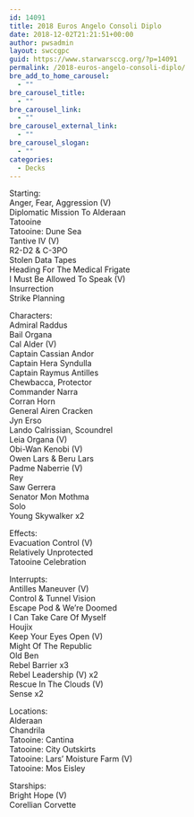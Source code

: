 ```yaml
---
id: 14091
title: 2018 Euros Angelo Consoli Diplo
date: 2018-12-02T21:21:51+00:00
author: pwsadmin
layout: swccgpc
guid: https://www.starwarsccg.org/?p=14091
permalink: /2018-euros-angelo-consoli-diplo/
bre_add_to_home_carousel:
  - ""
bre_carousel_title:
  - ""
bre_carousel_link:
  - ""
bre_carousel_external_link:
  - ""
bre_carousel_slogan:
  - ""
categories:
  - Decks
---
```

Starting:  
Anger, Fear, Aggression (V)  
Diplomatic Mission To Alderaan  
Tatooine  
Tatooine: Dune Sea  
Tantive IV (V)  
R2-D2 & C-3PO  
Stolen Data Tapes  
Heading For The Medical Frigate  
I Must Be Allowed To Speak (V)  
Insurrection  
Strike Planning

Characters:  
Admiral Raddus  
Bail Organa  
Cal Alder (V)  
Captain Cassian Andor  
Captain Hera Syndulla  
Captain Raymus Antilles  
Chewbacca, Protector  
Commander Narra  
Corran Horn  
General Airen Cracken  
Jyn Erso  
Lando Calrissian, Scoundrel  
Leia Organa (V)  
Obi-Wan Kenobi (V)  
Owen Lars & Beru Lars  
Padme Naberrie (V)  
Rey  
Saw Gerrera  
Senator Mon Mothma  
Solo  
Young Skywalker x2

Effects:  
Evacuation Control (V)  
Relatively Unprotected  
Tatooine Celebration

Interrupts:  
Antilles Maneuver (V)  
Control & Tunnel Vision  
Escape Pod & We&#8217;re Doomed  
I Can Take Care Of Myself  
Houjix  
Keep Your Eyes Open (V)  
Might Of The Republic  
Old Ben  
Rebel Barrier x3  
Rebel Leadership (V) x2  
Rescue In The Clouds (V)  
Sense x2

Locations:  
Alderaan  
Chandrila  
Tatooine: Cantina  
Tatooine: City Outskirts  
Tatooine: Lars&#8217; Moisture Farm (V)  
Tatooine: Mos Eisley

Starships:  
Bright Hope (V)  
Corellian Corvette